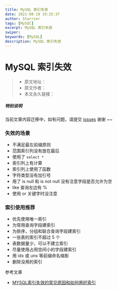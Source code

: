 ```yaml
---
title: MySQL 索引失效
date: 2021-08-19 19:25:37
author: Starrier
tags: [MySQl]
excerpt: MySQL 索引失效
swiper:
keywords: [MySQL]
description: MySQL 索引失效
---
```


# MySQL 索引失效

> * 原文地址：[]()
> * 原文作者：[]()
> * 本文永久链接：[]()

##### **特别说明**

当前文章内容迁移中，如有问题，请提交 [issues](https://github.com/Starrier/starrier.github.io/issues) 谢谢 ~~


### 失效的场景

- 不满足最左前缀原则
- 范围索引列没有放在最后
- 使用了 `select *`
- 索引列上有计算
- 索引列上使用了函数
- 字符类型没有加引号
- 用了 is null 和 is not null 没有注意字段是否允许为空
- like 查询左边有 %
- 使用 or 关键字时没注意

### 索引使用推荐

- 优先使用唯一索引
- 为常用查询字段建索引
- 为排序，分组和联合查询字段建索引
- 一张表的索引不超过 5 个
- 表数据量少，可以不建立索引
- 尽量使用占用空间小的字段建索引
- 用 idx 或 unx 等前缀命名缩影
- 删除没用的索引

参考文章

- [MYSQL索引失效的常见原因和如何用好索引](https://www.cnblogs.com/technologykai/articles/14172224.html)  
